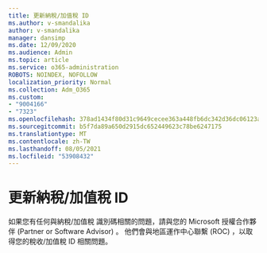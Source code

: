 ```yaml
---
title: 更新納稅/加值稅 ID
ms.author: v-smandalika
author: v-smandalika
manager: dansimp
ms.date: 12/09/2020
ms.audience: Admin
ms.topic: article
ms.service: o365-administration
ROBOTS: NOINDEX, NOFOLLOW
localization_priority: Normal
ms.collection: Adm_O365
ms.custom:
- "9004166"
- "7323"
ms.openlocfilehash: 378ad1434f80d31c9649cecee363a448fb6dc342d36dc06123a59bacfd9d73f0
ms.sourcegitcommit: b5f7da89a650d2915dc652449623c78be6247175
ms.translationtype: MT
ms.contentlocale: zh-TW
ms.lasthandoff: 08/05/2021
ms.locfileid: "53908432"
---
```

# <a name="update-taxvat-id"></a>更新納稅/加值稅 ID

如果您有任何與納稅/加值稅 識別碼相關的問題，請與您的 Microsoft 授權合作夥伴 (Partner or Software Advisor) 。 他們會與地區運作中心聯繫 (ROC) ，以取得您的稅收/加值稅 ID 相關問題。 